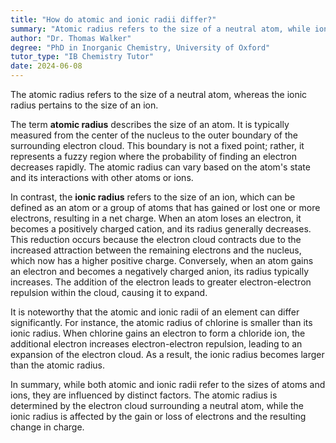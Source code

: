 ```yaml
---
title: "How do atomic and ionic radii differ?"
summary: "Atomic radius refers to the size of a neutral atom, while ionic radius refers to the size of an ion."
author: "Dr. Thomas Walker"
degree: "PhD in Inorganic Chemistry, University of Oxford"
tutor_type: "IB Chemistry Tutor"
date: 2024-06-08
---
```


The atomic radius refers to the size of a neutral atom, whereas the ionic radius pertains to the size of an ion.

The term **atomic radius** describes the size of an atom. It is typically measured from the center of the nucleus to the outer boundary of the surrounding electron cloud. This boundary is not a fixed point; rather, it represents a fuzzy region where the probability of finding an electron decreases rapidly. The atomic radius can vary based on the atom's state and its interactions with other atoms or ions.

In contrast, the **ionic radius** refers to the size of an ion, which can be defined as an atom or a group of atoms that has gained or lost one or more electrons, resulting in a net charge. When an atom loses an electron, it becomes a positively charged cation, and its radius generally decreases. This reduction occurs because the electron cloud contracts due to the increased attraction between the remaining electrons and the nucleus, which now has a higher positive charge. Conversely, when an atom gains an electron and becomes a negatively charged anion, its radius typically increases. The addition of the electron leads to greater electron-electron repulsion within the cloud, causing it to expand.

It is noteworthy that the atomic and ionic radii of an element can differ significantly. For instance, the atomic radius of chlorine is smaller than its ionic radius. When chlorine gains an electron to form a chloride ion, the additional electron increases electron-electron repulsion, leading to an expansion of the electron cloud. As a result, the ionic radius becomes larger than the atomic radius.

In summary, while both atomic and ionic radii refer to the sizes of atoms and ions, they are influenced by distinct factors. The atomic radius is determined by the electron cloud surrounding a neutral atom, while the ionic radius is affected by the gain or loss of electrons and the resulting change in charge.
    